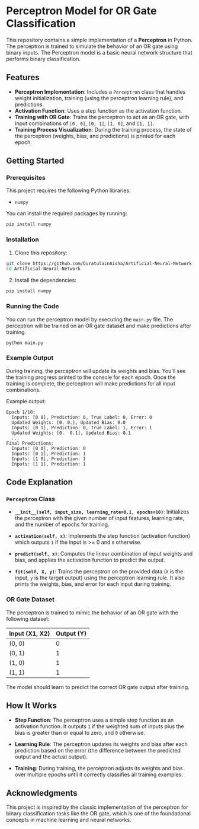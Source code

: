# Perceptron Model for OR Gate Classification

This repository contains a simple implementation of a **Perceptron** in Python. The perceptron is trained to simulate the behavior of an OR gate using binary inputs. The Perceptron model is a basic neural network structure that performs binary classification.

## Features

- **Perceptron Implementation**: Includes a `Perceptron` class that handles weight initialization, training (using the perceptron learning rule), and predictions.
- **Activation Function**: Uses a step function as the activation function.
- **Training with OR Gate**: Trains the perceptron to act as an OR gate, with input combinations of `[0, 0]`, `[0, 1]`, `[1, 0]`, and `[1, 1]`.
- **Training Process Visualization**: During the training process, the state of the perceptron (weights, bias, and predictions) is printed for each epoch.

## Getting Started

### Prerequisites

This project requires the following Python libraries:

- `numpy`

You can install the required packages by running:

```bash
pip install numpy
```

### Installation

1. Clone this repository:

```bash
git clone https://github.com/QuratulainAisha/Artificial-Neural-Network.git
cd Artificial-Neural-Network
```

2. Install the dependencies:

```bash
pip install numpy
```

### Running the Code

You can run the perceptron model by executing the `main.py` file. The perceptron will be trained on an OR gate dataset and make predictions after training.

```bash
python main.py
```

### Example Output

During training, the perceptron will update its weights and bias. You'll see the training progress printed to the console for each epoch. Once the training is complete, the perceptron will make predictions for all input combinations.

Example output:

```
Epoch 1/10:
  Inputs: [0 0], Prediction: 0, True Label: 0, Error: 0
  Updated Weights: [0. 0.], Updated Bias: 0.0
  Inputs: [0 1], Prediction: 0, True Label: 1, Error: 1
  Updated Weights: [0.  0.1], Updated Bias: 0.1
  ...
Final Predictions:
  Inputs: [0 0], Prediction: 0
  Inputs: [0 1], Prediction: 1
  Inputs: [1 0], Prediction: 1
  Inputs: [1 1], Prediction: 1
```

## Code Explanation

### `Perceptron` Class

- **`__init__(self, input_size, learning_rate=0.1, epochs=10)`**: Initializes the perceptron with the given number of input features, learning rate, and the number of epochs for training.
  
- **`activation(self, x)`**: Implements the step function (activation function) which outputs `1` if the input is >= 0 and `0` otherwise.

- **`predict(self, x)`**: Computes the linear combination of input weights and bias, and applies the activation function to predict the output.

- **`fit(self, X, y)`**: Trains the perceptron on the provided data (`X` is the input, `y` is the target output) using the perceptron learning rule. It also prints the weights, bias, and error for each input during training.

### OR Gate Dataset

The perceptron is trained to mimic the behavior of an OR gate with the following dataset:

| Input (X1, X2) | Output (Y) |
|----------------|------------|
| (0, 0)         | 0          |
| (0, 1)         | 1          |
| (1, 0)         | 1          |
| (1, 1)         | 1          |

The model should learn to predict the correct OR gate output after training.

## How It Works

- **Step Function**: The perceptron uses a simple step function as an activation function. It outputs `1` if the weighted sum of inputs plus the bias is greater than or equal to zero, and `0` otherwise.

- **Learning Rule**: The perceptron updates its weights and bias after each prediction based on the error (the difference between the predicted output and the actual output).

- **Training**: During training, the perceptron adjusts its weights and bias over multiple epochs until it correctly classifies all training examples.


## Acknowledgments

This project is inspired by the classic implementation of the perceptron for binary classification tasks like the OR gate, which is one of the foundational concepts in machine learning and neural networks.
